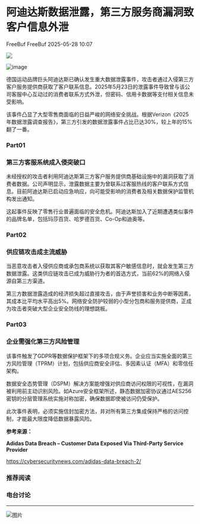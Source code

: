 #  阿迪达斯数据泄露，第三方服务商漏洞致客户信息外泄   
FreeBuf  FreeBuf   2025-05-28 10:07  
  
![](https://mmbiz.qpic.cn/mmbiz_gif/qq5rfBadR38jUokdlWSNlAjmEsO1rzv3srXShFRuTKBGDwkj4gvYy34iajd6zQiaKl77Wsy9mjC0xBCRg0YgDIWg/640?wx_fmt=gif "")  
  
  
![image](https://mmbiz.qpic.cn/mmbiz_jpg/qq5rfBadR39qaam0PC2rGhAZRQ1PmB00icMkiceQhVMM5Yuw186q3ickcHtV5wNAsQ57PdRu3v1VHBFmGy18IcO9A/640?wx_fmt=jpeg&from=appmsg "")  
  
  
德国运动品牌巨头阿迪达斯已确认发生重大数据泄露事件，攻击者通过入侵第三方客户服务提供商获取了客户联系信息。2025年5月23日的泄露事件导致曾与该公司客服中心互动过的消费者联系方式外泄，但密码、信用卡数据等支付相关信息未受影响。  
  
  
该事件凸显了大型零售商面临的日益严峻的网络安全挑战。根据Verizon《2025年数据泄露调查报告》，第三方引发的数据泄露事件占比已达30%，较上年的15%翻了一番。  
  
### Part01  
### 第三方客服系统成入侵突破口  
  
  
未经授权的攻击者利用阿迪达斯第三方客户服务提供商基础设施中的漏洞获取了消费者数据。公司声明显示，泄露数据主要为曾联系过客服热线的客户联系方式信息。目前阿迪达斯已启动应急响应，向可能受影响的消费者及相关数据保护监管机构发出通知。  
  
  
这起事件反映了零售行业普遍面临的安全危机。阿迪达斯加入了近期遭遇类似事件的品牌名单，包括玛莎百货、哈罗德百货、Co-Op和迪奥等。  
  
### Part02  
### 供应链攻击成主流威胁  
  
  
当恶意攻击者入侵供应商或承包商系统以获取其客户敏感信息时，就会发生第三方数据泄露。这类供应链攻击已成为威胁行为者的首选方式，当前62%的网络入侵源自第三方渠道。  
  
  
第三方数据泄露造成的经济损失超过直接攻击，由于声誉损害和业务中断等因素，其成本比平均水平高出5%。网络安全防护较弱的小型分包商和服务提供商，正成为攻击者突破大型企业安全防线的理想跳板。  
  
### Part03  
### 企业需强化第三方风险管理  
  
  
该事件触发了GDPR等数据保护框架下的多项合规义务。企业应当实施全面的第三方风险管理（TPRM）计划，包括供应商安全评估、多因素认证（MFA）和零信任架构。  
  
  
数据安全态势管理（DSPM）解决方案能增强对供应商访问权限的可视性，在漏洞被利用前主动识别风险。如Azure安全框架所述，静态数据加密协议通过AES256密钥的分层管理系统实施对称加密，确保数据即使被访问仍受保护。  
  
  
此次事件表明，必须实施信封加密方法，并对所有第三方集成保持严格的访问控制，才能最大限度降低数据暴露风险。  
  
  
**参考来源：**  
  
**Adidas Data Breach – Customer Data Exposed Via Third-Party Service Provider**  
  
https://cybersecuritynews.com/adidas-data-breach-2/  
  
  
###   
###   
###   
### 推荐阅读  
  
[](https://mp.weixin.qq.com/s?__biz=MjM5NjA0NjgyMA==&mid=2651321761&idx=1&sn=37ad7dbac8b9c39168ac3d6bdc17e336&scene=21#wechat_redirect)  
###   
### 电台讨论  
  
****  
  
![图片](https://mmbiz.qpic.cn/mmbiz_gif/qq5rfBadR3icF8RMnJbsqatMibR6OicVrUDaz0fyxNtBDpPlLfibJZILzHQcwaKkb4ia57xAShIJfQ54HjOG1oPXBew/640?wx_fmt=gif&wxfrom=5&wx_lazy=1&tp=webp "")  
  
